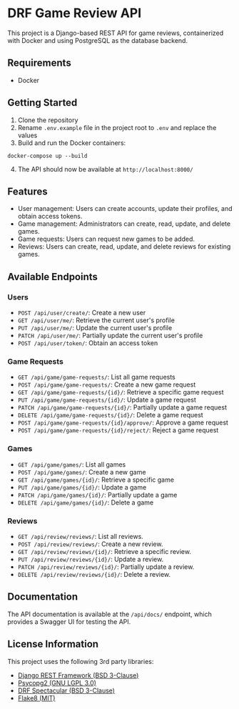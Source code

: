 # DRF Game Review API

This project is a Django-based REST API for game reviews, containerized with Docker and using PostgreSQL as the database backend.

## Requirements
- Docker

## Getting Started

1. Clone the repository
2. Rename `.env.example` file in the project root to `.env` and replace the values
3. Build and run the Docker containers:
```shell
docker-compose up --build
```
4. The API should now be available at `http://localhost:8000/`

## Features

- User management: Users can create accounts, update their profiles, and obtain access tokens.
- Game management: Administrators can create, read, update, and delete games.
- Game requests: Users can request new games to be added.
- Reviews: Users can create, read, update, and delete reviews for existing games.

## Available Endpoints

### Users

- `POST /api/user/create/`: Create a new user
- `GET /api/user/me/`: Retrieve the current user's profile
- `PUT /api/user/me/`: Update the current user's profile
- `PATCH /api/user/me/`: Partially update the current user's profile
- `POST /api/user/token/`: Obtain an access token

### Game Requests

- `GET /api/game/game-requests/`: List all game requests
- `POST /api/game/game-requests/`: Create a new game request
- `GET /api/game/game-requests/{id}/`: Retrieve a specific game request
- `PUT /api/game/game-requests/{id}/`: Update a game request
- `PATCH /api/game/game-requests/{id}/`: Partially update a game request
- `DELETE /api/game/game-requests/{id}/`: Delete a game request
- `POST /api/game/game-requests/{id}/approve/`: Approve a game request
- `POST /api/game/game-requests/{id}/reject/`: Reject a game request

### Games

- `GET /api/game/games/`: List all games
- `POST /api/game/games/`: Create a new game
- `GET /api/game/games/{id}/`: Retrieve a specific game
- `PUT /api/game/games/{id}/`: Update a game
- `PATCH /api/game/games/{id}/`: Partially update a game
- `DELETE /api/game/games/{id}/`: Delete a game

### Reviews

- `GET /api/review/reviews/`: List all reviews.
- `POST /api/review/reviews/`: Create a new review.
- `GET /api/review/reviews/{id}/`: Retrieve a specific review.
- `PUT /api/review/reviews/{id}/`: Update a review.
- `PATCH /api/review/reviews/{id}/`: Partially update a review.
- `DELETE /api/review/reviews/{id}/`: Delete a review.

## Documentation

The API documentation is available at the `/api/docs/` endpoint, which provides a Swagger UI for testing the API.

## License Information

This project uses the following 3rd party libraries:
- [Django REST Framework (BSD 3-Clause)](https://opensource.org/licenses/BSD-3-Clause)
- [Psycopg2 (GNU LGPL 3.0)](https://www.gnu.org/licenses/lgpl-3.0.html)
- [DRF Spectacular (BSD 3-Clause)](https://opensource.org/licenses/BSD-3-Clause)
- [Flake8 (MIT)](https://opensource.org/licenses/MIT)
